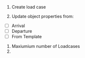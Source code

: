 1. Create load case   
 
1.  Update object properties from:
  - [ ] Arrival
  - [ ] Departure
  - [ ] From Template
1. Maxiumium number of Loadcases
1. 

